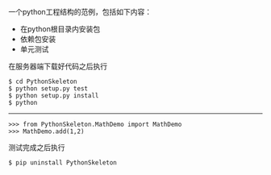 一个python工程结构的范例，包括如下内容：

- 在python根目录内安装包
- 依赖包安装
- 单元测试

在服务器端下载好代码之后执行

    $ cd PythonSkeleton
    $ python setup.py test
    $ python setup.py install
    $ python
---
    >>> from PythonSkeleton.MathDemo import MathDemo
    >>> MathDemo.add(1,2)
    
测试完成之后执行

    $ pip uninstall PythonSkeleton



